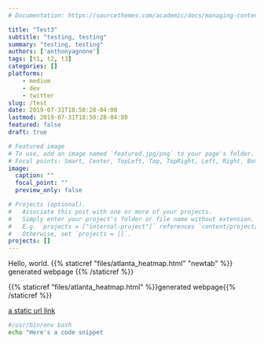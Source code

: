 ```yaml
---
# Documentation: https://sourcethemes.com/academic/docs/managing-content/

title: "Test3"
subtitle: "testing, testing"
summary: "testing, testing"
authors: ['anthonyagnone']
tags: [t1, t2, t3]
categories: []
platforms:
    - medium
    - dev
    - twitter
slug: /test
date: 2019-07-31T18:50:28-04:00
lastmod: 2019-07-31T18:50:28-04:00
featured: false
draft: true

# Featured image
# To use, add an image named `featured.jpg/png` to your page's folder.
# Focal points: Smart, Center, TopLeft, Top, TopRight, Left, Right, BottomLeft, Bottom, BottomRight.
image:
  caption: ""
  focal_point: ""
  preview_only: false

# Projects (optional).
#   Associate this post with one or more of your projects.
#   Simply enter your project's folder or file name without extension.
#   E.g. `projects = ["internal-project"]` references `content/project/deep-learning/index.md`.
#   Otherwise, set `projects = []`.
projects: []
---
```


Hello, world.
{{% staticref "files/atlanta_heatmap.html" "newtab" %}}
generated webpage
{{% /staticref %}}

{{% staticref "files/atlanta_heatmap.html" %}}generated webpage{{% /staticref %}}

[a static url link](https://google.com)

```bash
#/usr/bin/env bash
echo "Here's a code snippet
```
